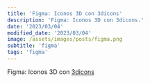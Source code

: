 ```yaml
---
title: 'Figma: Iconos 3D con 3dicons'
description: 'Figma: Iconos 3D con 3dicons.'
date: '2023/03/04'
modified_date: '2023/03/04'
image: /assets/images/posts/figma.png
subtitle: 'figma'
tags: 'figma'
---
```


Figma: Iconos 3D con [3dicons](https://www.figma.com/community/file/1030350068466019692)
